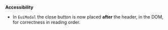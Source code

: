 **Accessibility**

- In `EuiModal` the close button is now placed **after** the header, in the DOM, for correctness in reading order.
